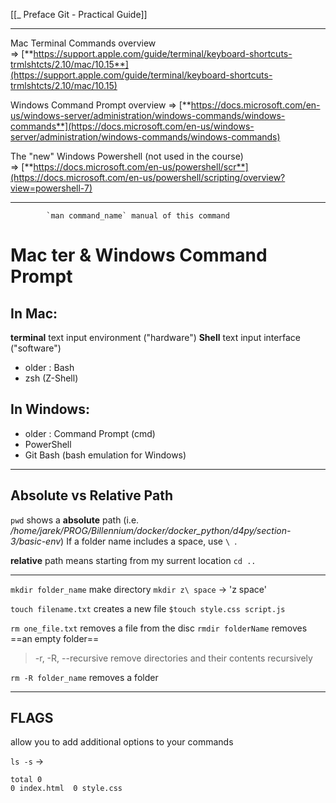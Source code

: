 [[_ Preface Git - Practical Guide]]

---
Mac Terminal Commands overview => [**https://support.apple.com/guide/terminal/keyboard-shortcuts-trmlshtcts/2.10/mac/10.15**](https://support.apple.com/guide/terminal/keyboard-shortcuts-trmlshtcts/2.10/mac/10.15)

Windows Command Prompt overview => [**https://docs.microsoft.com/en-us/windows-server/administration/windows-commands/windows-commands**](https://docs.microsoft.com/en-us/windows-server/administration/windows-commands/windows-commands)

The "new" Windows Powershell (not used in the course) => [**https://docs.microsoft.com/en-us/powershell/scr**](https://docs.microsoft.com/en-us/powershell/scripting/overview?view=powershell-7)


---
			`man command_name` manual of this command
		
# Mac ter & Windows Command Prompt




## In Mac:
**terminal** text input environment ("hardware")
**Shell** text input interface ("software")
- older :  Bash
- zsh (Z-Shell)

## In Windows:
- older : Command Prompt (cmd)
- PowerShell
- Git Bash (bash emulation for Windows)

---

## Absolute vs Relative Path
`pwd` shows a __absolute__ path (i.e. _/home/jarek/PROG/Billennium/docker/docker_python/d4py/section-3/basic-env_)
If a folder name includes a space, use `\ `.

__relative__ path
means starting from my surrent location
`cd ..`

---
`mkdir folder_name` make directory
`mkdir z\ space` -> 'z space'

`touch filename.txt`  creates a new file
`$touch style.css script.js`

`rm one_file.txt` removes a file from the disc
`rmdir folderName` removes ==an empty folder==
>   -r, -R, --recursive
              remove directories and their contents recursively

`rm -R folder_name` removes a folder


---
## FLAGS
allow you to add additional options to your commands

`ls -s` -> 
```
total 0
0 index.html  0 style.css

```

















